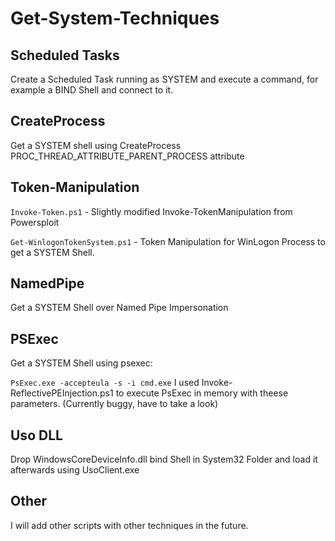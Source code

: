 # Get-System-Techniques

## Scheduled Tasks

Create a Scheduled Task running as SYSTEM and execute a command, for example a BIND Shell and connect to it.

## CreateProcess

Get a SYSTEM shell using CreateProcess PROC_THREAD_ATTRIBUTE_PARENT_PROCESS attribute

## Token-Manipulation
`Invoke-Token.ps1` - Slightly modified Invoke-TokenManipulation from Powersploit

`Get-WinlogonTokenSystem.ps1` - Token Manipulation for WinLogon Process to get a SYSTEM Shell.

## NamedPipe

Get a SYSTEM Shell over Named Pipe Impersonation

## PSExec

Get a SYSTEM Shell using psexec:

`PsExec.exe -accepteula -s -i cmd.exe`
I used Invoke-ReflectivePEInjection.ps1 to execute PsExec in memory with theese parameters. (Currently buggy, have to take a look)

## Uso DLL

Drop WindowsCoreDeviceInfo.dll bind Shell in System32 Folder and load it afterwards using UsoClient.exe

## Other
I will add other scripts with other techniques in the future.
